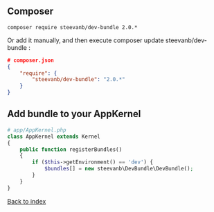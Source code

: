 Composer
--------
```
composer require steevanb/dev-bundle 2.0.*
```

Or add it manually, and then execute composer update steevanb/dev-bundle :

```json
# composer.json
{
    "require": {
        "steevanb/dev-bundle": "2.0.*"
    }
}
```

Add bundle to your AppKernel
----------------------------

```php
# app/AppKernel.php
class AppKernel extends Kernel
{
    public function registerBundles()
    {
        if ($this->getEnvironment() == 'dev') {
            $bundles[] = new steevanb\DevBundle\DevBundle();
        }
    }
}
```

[Back to index](../../README.md)
